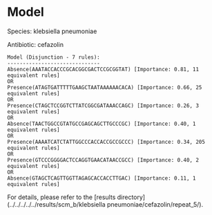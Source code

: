 
# Model

Species: klebsiella pneumoniae

Antibiotic: cefazolin

```
Model (Disjunction - 7 rules):
------------------------------
Absence(AAATACCACCCGCACGGCGACTCCGCGGTAT) [Importance: 0.81, 11 equivalent rules]
OR
Presence(ATAGTGATTTTTGAAGCTAATAAAAAACACA) [Importance: 0.66, 25 equivalent rules]
OR
Presence(CTAGCTCCGGTCTTATCGGCGATAAACCAGC) [Importance: 0.26, 3 equivalent rules]
OR
Absence(TAACTGGCCGTATGCCGAGCAGCTTGCCCGC) [Importance: 0.40, 1 equivalent rules]
OR
Presence(AAAATCATCTATTGGCCCACCACCGCCGCCC) [Importance: 0.34, 205 equivalent rules]
OR
Presence(GTCCCGGGGACTCCAGGTGAACATAACCGCC) [Importance: 0.40, 2 equivalent rules]
OR
Absence(GTAGCTCAGTTGGTTAGAGCACCACCTTGAC) [Importance: 0.11, 1 equivalent rules]

```

For details, please refer to the [results directory](../../../../../results/scm_b/klebsiella pneumoniae/cefazolin/repeat_5/).

